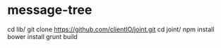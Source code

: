 # message-tree
cd lib/
git clone https://github.com/clientIO/joint.git
cd joint/
npm install
bower install
grunt build
